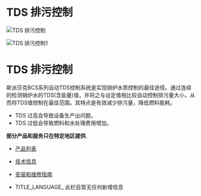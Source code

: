 

# TDS 排污控制

![TDS 排污控制](/d/file/p/1d8b54e93bc580b77d4842d1ee0d00ae.jpg)

![TDS 排污控制1](/d/file/p/1d8b54e93bc580b77d4842d1ee0d00ae.jpg)

# TDS 排污控制

斯派莎克BCS系列自动TDS控制系统是实现锅炉水质控制的最佳途径。通过连续的检测锅炉水的TDS(含盐量)值，并将之与设定值相比较自动控制排污量大小，从而将TDS值控制在最佳范围。其特点是有效减少排污量，降低燃料能耗。

-   TDS 过高会导致设备生产出问题。
-   TDS 过低会导致燃料和水处理费用增加。

**部分产品和服务只在特定地区提供.**

-   [产品列表](javascript:navactive(1);)
-   [技术信息](javascript:navactive(2);)
-   [安装和维修指南](javascript:navactive(3);)

-   TITLE_LANGUAGE_
此栏目暂无任何新增信息
